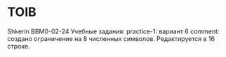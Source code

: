 # TOIB
Shkerin BBM0-02-24
Учебные задания:
    practice-1: вариант 6
    comment: создано ограничение на 8 численных символов. Редактируется в 16 строке.
